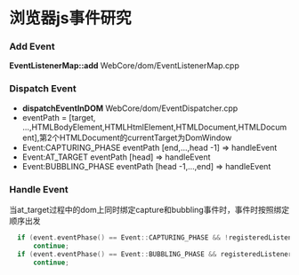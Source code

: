 浏览器js事件研究
=====

### Add Event
**EventListenerMap::add**  WebCore/dom/EventListenerMap.cpp

### Dispatch Event
- **dispatchEventInDOM**   WebCore/dom/EventDispatcher.cpp
- eventPath = [target, ...,HTMLBodyElement,HTMLHtmlElement,HTMLDocument,HTMLDocument],第2个HTMLDocument的currentTarget为DomWindow
- Event:CAPTURING_PHASE   eventPath  [end,...,head -1] => handleEvent
- Event:AT_TARGET   eventPath  [head] =>  handleEvent
- Event:BUBBLING_PHASE   eventPath  [head -1,...,end] =>  handleEvent

### Handle Event 
当at_target过程中的dom上同时绑定capture和bubbling事件时，事件时按照绑定顺序出发
```cpp
  if (event.eventPhase() == Event::CAPTURING_PHASE && !registeredListener->useCapture())
      continue;
  if (event.eventPhase() == Event::BUBBLING_PHASE && registeredListener->useCapture())
      continue;
```
